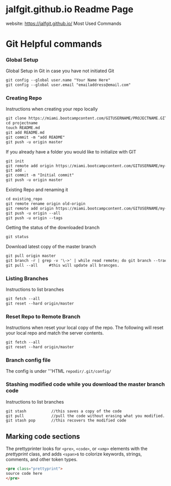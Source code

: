 # jalfgit.github.io Readme Page
website: https://jalfgit.github.io/
Most Used Commands

# Git Helpful commands

### Global Setup
Global Setup in Git in case you have not initiated Git
```HTML
git config --global user.name "Your Name Here"
git config --global user.email "emailaddress@email.com"
```


### Creating Repo
Instructions when creating your repo locally
```HTML
git clone https://miami.bootcampcontent.com/GITUSERNAME/PROJECTNAME.GIT
cd projectname
touch README.md
git add README.md
git commit -m "add README"
git push -u origin master
```

If you already have a folder you would like to initialize with GIT
```HTML
git init
git remote add origin https://miami.bootcampcontent.com/GITUSERNAME/my-first-project.git
git add .
git commit -m "Initial commit"
git push -u origin master
```

Existing Repo and renaming it
```HTML
cd existing_repo
git remote rename origin old-origin
git remote add origin https://miami.bootcampcontent.com/GITUSERNAME/my-first-project.git
git push -u origin --all
git push -u origin --tags
```

Getting the status of the downloaded branch
```HTML
git status
```

Download latest copy of the master branch
```HTML
git pull origin master
git branch -r | grep -v '\->' | while read remote; do git branch --track "${remote#origin/}" "$remote"; done
git pull --all     #this will update all brancges.
```

### Listing Branches
Instructions to list branches
```HTML
git fetch --all
git reset --hard origin/master
```

### Reset Repo to Remote Branch
Instructions when reset your local copy of the repo. The following will reset your local repo and match the server contents. 
```HTML
git fetch --all
git reset --hard origin/master
```

### Branch config file
The config is under '''HTML <code>repodir/.git/config/</code>

### Stashing modified code while you download the master branch code
Instructions to list branches
```HTML
git stash           //this saves a copy of the code
git pull            //pull the code without erasing what you modified.
git stash pop       //this recovers the modified code
```


## Marking code sections

The prettyprinter looks for `<pre>`, `<code>`, or `<xmp>` elements with the
*prettyprint* class, and adds `<span>`s to colorize keywords, strings,
comments, and other token types.

```HTML
<pre class="prettyprint">
source code here
</pre>
```

